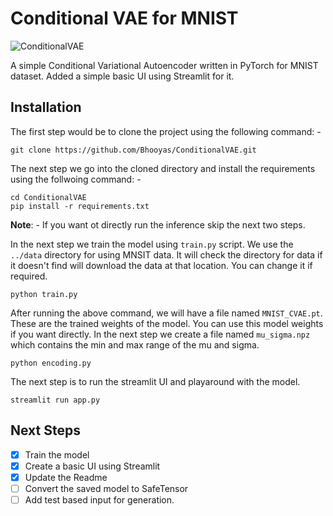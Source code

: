 # Conditional VAE for MNIST

![ConditionalVAE](https://socialify.git.ci/Bhooyas/ConditionalVAE/image?font=KoHo&language=1&name=1&owner=1&pattern=Circuit%20Board&stargazers=1&theme=Auto)

A simple Conditional Variational Autoencoder written in PyTorch for MNIST dataset. Added a simple basic UI using Streamlit for it.

## Installation 

The first step would be to clone the project using the following command: - 
```
git clone https://github.com/Bhooyas/ConditionalVAE.git
```

The next step we go into the cloned directory and install the requirements using the follwoing command: - 
```
cd ConditionalVAE
pip install -r requirements.txt
```
**Note**: -  If you want ot directly run the inference skip the next two steps.

In the next step we train the model using `train.py` script. We use the `../data` directory for using MNSIT data. It will check the directory for data if it doesn't find will download the data at that location. You can change it if required.
```
python train.py
```

After running the above command, we will have a file named `MNIST_CVAE.pt`. These are the trained weights of the model. You can use this model weights if you want directly. In the next step we create a file named `mu_sigma.npz` which contains the min and max range of the mu and sigma.
```
python encoding.py
```

The next step is to run the streamlit UI and playaround with the model.
```
streamlit run app.py
```

## Next Steps
- [x] Train the model
- [x] Create a basic UI using Streamlit
- [x] Update the Readme
- [ ] Convert the saved model to SafeTensor
- [ ] Add test based input for generation.